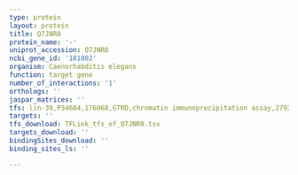 ```yaml
---
type: protein
layout: protein
title: Q7JNR0
protein_name: '-'
uniprot_accession: Q7JNR0
ncbi_gene_id: '181802'
organism: Caenorhabditis elegans
function: target gene
number_of_interactions: '1'
orthologs: ''
jaspar_matrices: ''
tfs: lin-39,P34684,176068,GTRD,chromatin immunoprecipitation assay,27924024%5Buid%5D,No
targets: ''
tfs_download: TFLink_tfs_of_Q7JNR0.tsv
targets_download: ''
bindingSites_download: ''
binding_sites_ls: ''

---
```

